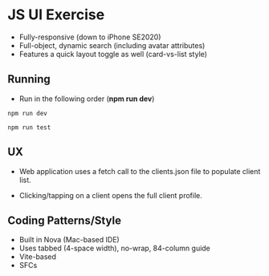 # JS UI Exercise

- Fully-responsive (down to iPhone SE2020)
- Full-object, dynamic search (including avatar attributes)
- Features a quick layout toggle as well (card-vs-list style)




## Running

- Run in the following order (**npm run dev**)

```
npm run dev

npm run test
```




## UX

- Web application uses a fetch call to the clients.json file to populate client list. 

- Clicking/tapping on a client opens the full client profile.



## Coding Patterns/Style

- Built in Nova (Mac-based IDE)
- Uses tabbed (4-space width), no-wrap, 84-column guide
- Vite-based
- SFCs
